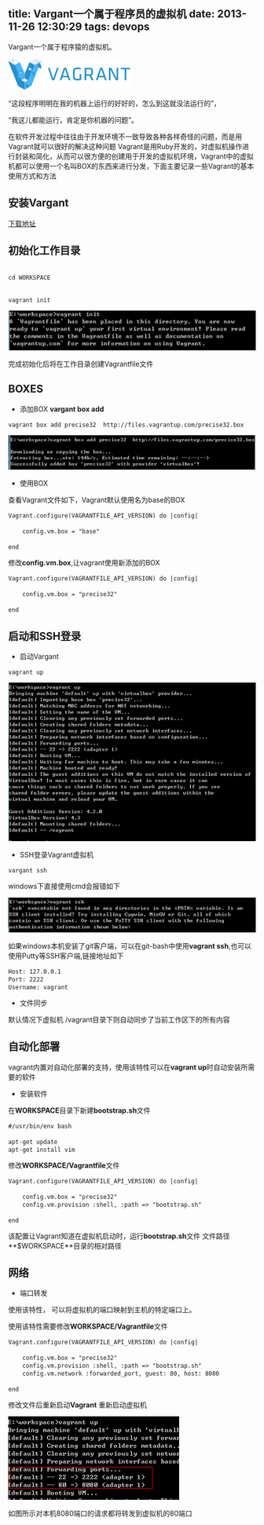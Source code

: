 title: Vargant一个属于程序员的虚拟机
date: 2013-11-26 12:30:29
tags: devops
---


Vargant一个属于程序猿的虚拟机。


![](/vagrant/vagrant.png)

“这段程序明明在我的机器上运行的好好的，怎么到这就没法运行的”，

“我这儿都能运行，肯定是你机器的问题”。

在软件开发过程中往往由于开发环境不一致导致各种各样奇怪的问题，而是用Vagrant就可以很好的解决这种问题
Vagrant是用Ruby开发的，对虚拟机操作进行封装和简化，从而可以很方便的创建用于开发的虚拟机环境，Vagrant中的虚拟机都可以使用一个名叫BOX的东西来进行分发，下面主要记录一些Vagrant的基本使用方式和方法

<!-- more -->

## 安装Vargant

[下载地址](http://hc-vagrant-files.s3.amazonaws.com/packages/a40522f5fabccb9ddabad03d836e120ff5d14093/Vagrant_1.3.5.msi)

## 初始化工作目录

```

cd WORKSPACE

```

```

vagrant init

```

![](/vagrant/03.png)

完成初始化后将在工作目录创建Vagrantfile文件

## BOXES

* 添加BOX **vargant box add**


```
vagrant box add precise32  http://files.vagrantup.com/precise32.box
```

![](/vagrant/04.png)

* 使用BOX

查看Vagrant文件如下，Vagrant默认使用名为base的BOX

```
Vagrant.configure(VAGRANTFILE_API_VERSION) do |config|

    config.vm.box = "base"

end
```

修改**config.vm.box**,让vagrant使用新添加的BOX

```
Vagrant.configure(VAGRANTFILE_API_VERSION) do |config|

    config.vm.box = "precise32"

end
```

## 启动和SSH登录

* 启动Vargant

```
vagrant up
```

![](vagrant/05.png)

* SSH登录Vagrant虚拟机

```
vargant ssh
```

windows下直接使用cmd会报错如下

![](/vagrant/06.png)

如果windows本机安装了git客户端，可以在git-bash中使用**vagrant ssh**,也可以使用Putty等SSH客户端,链接地址如下

```
Host: 127.0.0.1
Port: 2222
Username: vagrant
```

* 文件同步

默认情况下虚拟机 /vagrant目录下则自动同步了当前工作区下的所有内容

## 自动化部署

vagrant内置对自动化部署的支持，使用该特性可以在**vagrant up**时自动安装所需要的软件

* 安装软件

在**WORKSPACE**目录下新建**bootstrap.sh**文件

```
#/usr/bin/env bash

apt-get update
apt-get install vim

```

修改**WORKSPACE/Vagrantfile**文件

```
Vagrant.configure(VAGRANTFILE_API_VERSION) do |config|

    config.vm.box = "precise32"
    config.vm.provision :shell, :path => "bootstrap.sh"

end
```

该配置让Vagrant知道在虚拟机启动时，运行**bootstrap.sh**文件
文件路径**$WORKSPACE**目录的相对路径

## 网络

* 端口转发

使用该特性， 可以将虚拟机的端口映射到主机的特定端口上。


使用该特性需要修改**WORKSPACE/Vagrantfile**文件

```
Vagrant.configure(VAGRANTFILE_API_VERSION) do |config|

    config.vm.box = "precise32"
    config.vm.provision :shell, :path => "bootstrap.sh"
    config.vm.network :forwarded_port, guest: 80, host: 8080

end
```

修改文件后重新启动**Vagrant** 重新启动虚拟机

![](/vagrant/07.png)

如图所示对本机8080端口的请求都将转发到虚拟机的80端口

